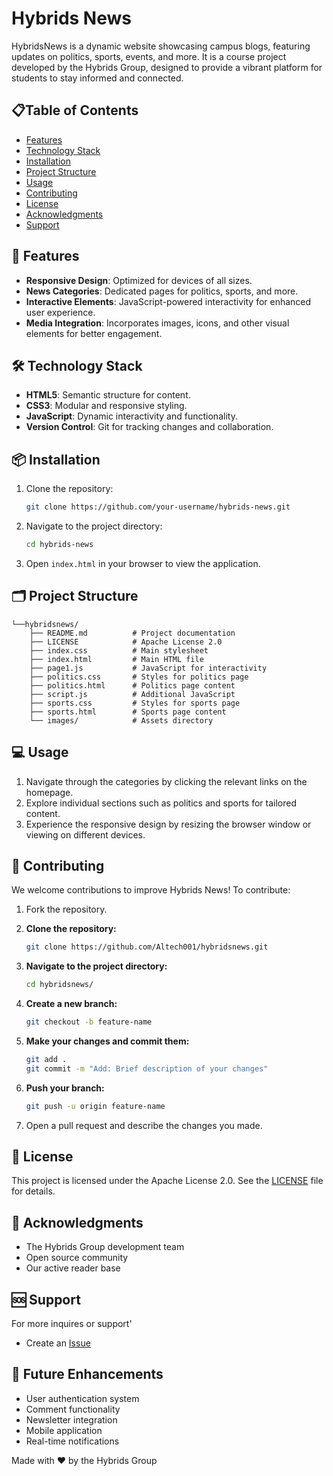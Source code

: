 # Hybrids News

HybridsNews is a dynamic website showcasing campus blogs, featuring updates on politics, sports, events, and more. It is a course project developed by the Hybrids Group, designed to provide a vibrant platform for students to stay informed and connected.

## 📋Table of Contents

- [Features](#features)
- [Technology Stack](#technology-stack)
- [Installation](#installation)
- [Project Structure](#project-structure)
- [Usage](#usage)
- [Contributing](#contributing)
- [License](#license)
- [Acknowledgments](#acknowledgments)
- [Support](#support)

## 🚀 Features

- **Responsive Design**: Optimized for devices of all sizes.
- **News Categories**: Dedicated pages for politics, sports, and more.
- **Interactive Elements**: JavaScript-powered interactivity for enhanced user experience.
- **Media Integration**: Incorporates images, icons, and other visual elements for better engagement.

## 🛠️ Technology Stack

- **HTML5**: Semantic structure for content.
- **CSS3**: Modular and responsive styling.
- **JavaScript**: Dynamic interactivity and functionality.
- **Version Control**: Git for tracking changes and collaboration.

## 📦 Installation

1. Clone the repository:
   ```bash
   git clone https://github.com/your-username/hybrids-news.git
   ```
   
2. Navigate to the project directory:
    ```bash
    cd hybrids-news
    ```
3. Open `index.html` in your browser to view the application.

## 🗂️ Project Structure

```
└──hybridsnews/
    ├── README.md          # Project documentation
    ├── LICENSE            # Apache License 2.0
    ├── index.css          # Main stylesheet
    ├── index.html         # Main HTML file
    ├── page1.js           # JavaScript for interactivity
    ├── politics.css       # Styles for politics page
    ├── politics.html      # Politics page content
    ├── script.js          # Additional JavaScript
    ├── sports.css         # Styles for sports page
    ├── sports.html        # Sports page content
    └── images/            # Assets directory
```

## 💻 Usage

1. Navigate through the categories by clicking the relevant links on the homepage.
2. Explore individual sections such as politics and sports for tailored content.
3. Experience the responsive design by resizing the browser window or viewing on different devices.

## 🤝 Contributing

We welcome contributions to improve Hybrids News! To contribute:

1. Fork the repository.

2. **Clone the repository:**
    ```bash
    git clone https://github.com/Altech001/hybridsnews.git
    ```

3. **Navigate to the project directory:**
    ```bash
    cd hybridsnews/
    ```

4. **Create a new branch:**
    ```bash
    git checkout -b feature-name
    ```

5. **Make your changes and commit them:**
    ```bash
    git add .
    git commit -m "Add: Brief description of your changes"
    ```

6. **Push your branch:**
    ```bash
    git push -u origin feature-name
    ```

7. Open a pull request and describe the changes you made.

## 📜 License

This project is licensed under the Apache License 2.0. See the [LICENSE](./LICENSE) file for details.

## 🙏 Acknowledgments

- The Hybrids Group development team
- Open source community
- Our active reader base

## 🆘 Support

For more inquires or support'
- Create an [Issue](https://github.com/Altech001/hybridsnews/issues)

## 🎯 Future Enhancements

- User authentication system
- Comment functionality
- Newsletter integration
- Mobile application
- Real-time notifications

Made with ❤️ by the Hybrids Group